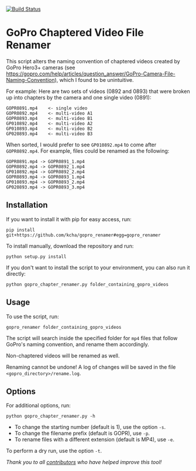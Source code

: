 [![Build Status](https://travis-ci.org/kcha/gopro_renamer.svg?branch=master)](https://travis-ci.org/kcha/gopro_renamer)

# GoPro Chaptered Video File Renamer

This script alters the naming convention of chaptered videos created by GoPro
Hero3+ cameras (see
https://gopro.com/help/articles/question_answer/GoPro-Camera-File-Naming-Convention),
which I found to be unintuitive. 

For example:
Here are two sets of videos (0892 and 0893) that were broken up into chapters by
the camera and one single video (0891):
~~~~
GOPR0891.mp4    <- single video
GOPR0892.mp4    <- multi-video A1
GOPR0893.mp4    <- multi-video B1
GP010892.mp4    <- multi-video A2
GP010893.mp4    <- multi-video B2
GP020893.mp4    <- multi-video B3
~~~~

When sorted, I would prefer to see `GP010892.mp4` to come after `GOPR0892.mp4`. For example,
files could be renamed as the following:
~~~~
GOPR0891.mp4 -> GOPR0891_1.mp4
GOPR0892.mp4 -> GOPR0892_1.mp4
GP010892.mp4 -> GOPR0892_2.mp4
GOPR0893.mp4 -> GOPR0893_1.mp4
GP010893.mp4 -> GOPR0893_2.mp4
GP020893.mp4 -> GOPR0893_3.mp4
~~~~

## Installation

If you want to install it with pip for easy access, run:
~~~~
pip install git+https://github.com/kcha/gopro_renamer#egg=gopro_renamer
~~~~

To install manually, download the repository and run:
~~~~
python setup.py install
~~~~

If you don't want to install the script to your environment,
you can also run it directly:
~~~~
python gopro_chapter_renamer.py folder_containing_gopro_videos
~~~~

Usage
-----
To use the script, run:
~~~~
gopro_renamer folder_containing_gopro_videos
~~~~

The script will search inside the specified folder for `mp4` files that follow
GoPro's naming convention, and rename them accordingly.

Non-chaptered videos will be renamed as well.

Renaming cannot be undone! A log of changes will be saved in the file `<gopro_directory>/rename.log`.

Options
-------

For additional options, run:

~~~~
python gopro_chapter_renamer.py -h
~~~~

  * To change the starting number (default is 1), use the option `-s`.
  * To change the filename prefix (default is GOPR), use `-p`.
  * To rename files with a different extension (default is MP4), use `-e`.

To perform a dry run, use the option `-t`.

_Thank you to all 
[contributors](https://github.com/kcha/gopro_renamer/pulls?q=is%3Apr+is%3Aclosed) who have helped improve this tool!_
